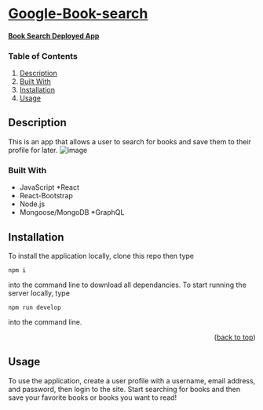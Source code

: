 <div id="top"></div>

# [Google-Book-search](https://github.com/llacourciere/book-search)
#### [Book Search Deployed App](https://polar-brushlands-67897.herokuapp.com/)

### Table of Contents

1. [Description](#description)
2. [Built With](#built-with)
3. [Installation](#installation)
4. [Usage](#usage)

## Description


This is an app that allows a user to search for books and save them to their profile for later.
![image](https://user-images.githubusercontent.com/108777796/207501326-cc7df6ee-edba-48b9-9df9-3ad8150e2282.png)

### Built With


* JavaScript
*React
* React-Bootstrap
* Node.js
* Mongoose/MongoDB
*GraphQL


## Installation

To install the application locally, clone this repo then type 
~~~ 
npm i 
~~~ 
into the command line to download all dependancies. To start running the server locally, type 
~~~ 
npm run develop
~~~ 
into the command line. 

<p align="right">(<a href="#top">back to top</a>)</p>

## Usage

To use the application, create a user profile with a username, email address, and password, then login to the site. Start searching for books and then save your favorite books or books you want to read! 

